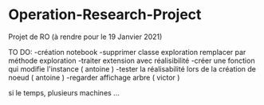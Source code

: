 # Operation-Research-Project
Projet de RO (à rendre pour le 19 Janvier 2021)

TO DO:
-création notebook
-supprimer classe exploration remplacer par méthode exploration
-traiter extension avec réalisibilité 
-créer une fonction qui modifie l'instance ( antoine ) 
-tester la réalisabilité lors de la création de noeud ( antoine ) 
-regarder affichage arbre ( victor )

si le temps, plusieurs machines ...







